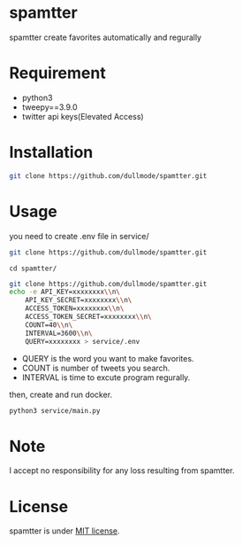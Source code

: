 # spamtter

spamtter create favorites automatically and regurally

# Requirement

* python3
* tweepy==3.9.0
* twitter api keys(Elevated Access)

# Installation

```bash
git clone https://github.com/dullmode/spamtter.git
```

# Usage

you need to create .env file in service/
```bash
git clone https://github.com/dullmode/spamtter.git
```
`cd spamtter/`
```bash
git clone https://github.com/dullmode/spamtter.git
echo -e API_KEY=xxxxxxxx\\n\
    API_KEY_SECRET=xxxxxxxx\\n\
    ACCESS_TOKEN=xxxxxxxx\\n\
    ACCESS_TOKEN_SECRET=xxxxxxxx\\n\
    COUNT=40\\n\
    INTERVAL=3600\\n\
    QUERY=xxxxxxxx > service/.env
```
* QUERY is the word you want to make favorites.
* COUNT is number of tweets you search.
* INTERVAL is time to excute program regurally.


then, create and run docker.
```bash
python3 service/main.py
```

# Note

I accept no responsibility for any loss resulting from spamtter.

# License

spamtter is under [MIT license](https://en.wikipedia.org/wiki/MIT_License).
